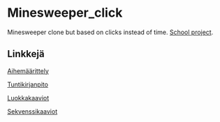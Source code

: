 # Minesweeper_click
Minesweeper clone but based on clicks instead of time. [School project](https://github.com/javaLabra/Joululabra-2015).

## Linkkejä

[Aihemäärittely](https://github.com/saskeli/Minesweeper_click/blob/master/dokumentointi/aiheenKuvausJaRakenne.md)

[Tuntikirjanpito](https://github.com/saskeli/Minesweeper_click/blob/master/dokumentointi/tuntikirjanpito.md)

[Luokkakaaviot](https://github.com/saskeli/Minesweeper_click/blob/master/dokumentointi/Class_diagrams.md)

[Sekvenssikaaviot](https://github.com/saskeli/Minesweeper_click/blob/master/dokumentointi/Sequence_diagrams.md)
